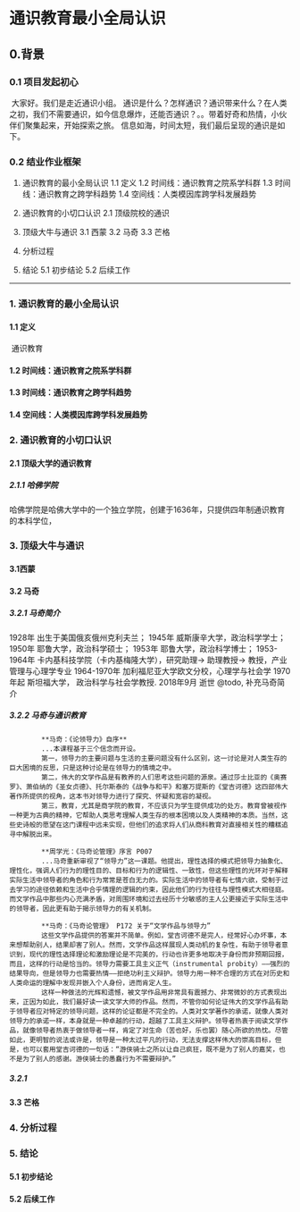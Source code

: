 # 通识教育最小全局认识

## 0.背景

### 0.1 项目发起初心

​	大家好。我们是走近通识小组。
​	通识是什么？怎样通识？通识带来什么？在人类之初，我们不需要通识，如今信息爆炸，还能否通识？。。
​	带着好奇和热情，小伙伴们聚集起来，开始探索之旅。
​	信息如海，时间太短，我们最后呈现的通识是如下。

### 0.2 结业作业框架
1. 通识教育的最小全局认识
1.1 定义 
1.2 时间线：通识教育之院系学科群
1.3 时间线：通识教育之跨学科趋势
1.4 空间线：人类模因库跨学科发展趋势

2. 通识教育的小切口认识
2.1 顶级院校的通识

3. 顶级大牛与通识
3.1 西蒙
3.2 马奇
3.3 芒格

4. 分析过程

5. 结论
5.1 初步结论
5.2 后续工作

------

### 1. 通识教育的最小全局认识

#### 	1.1 定义	

​		通识教育

#### 	1.2 时间线：通识教育之院系学科群

#### 	1.3 时间线：通识教育之跨学科趋势

#### 	1.4 空间线：人类模因库跨学科发展趋势

### 2. 通识教育的小切口认识

#### 	2.1 顶级大学的通识教育

##### 		2.1.1 哈佛学院

​			哈佛学院是哈佛大学中的一个独立学院，创建于1636年，只提供四年制通识教育的本科学位，

### 3. 顶级大牛与通识

#### 	3.1西蒙	

#### 	3.2 马奇
##### 3.2.1 马奇简介
1928年 出生于美国俄亥俄州克利夫兰；
1945年 威斯康辛大学，政治科学学士；
1950年 耶鲁大学，政治科学硕士；
1953年 耶鲁大学，政治科学博士；
1953-1964年 卡内基科技学院（卡内基梅隆大学），研究助理-> 助理教授-> 教授，产业管理与心理学专业
1964-1970年 加利福尼亚大学欧文分校，心理学与社会学
1970年起 斯坦福大学， 政治科学与社会学教授.
2018年9月 逝世
@todo, 补充马奇简介

##### 3.2.2 马奇与通识教育
            **马奇：《论领导力》自序**
            ...本课程基于三个信念而开设。
            第一，领导力的主要问题与生活的主要问题没有什么区别，这一讨论是对人类生存的巨大困境的反思，只是这种讨论是在领导力的情境之中。
            第二，伟大的文学作品是有教养的人们思考这些问题的源泉。通过莎士比亚的《奥赛罗》、萧伯纳的《圣女贞德》、托尔斯泰的《战争与和平》和塞万提斯的《堂吉诃德》这四部伟大著作所提供的视角，这本书对领导力进行了探究、怀疑和宽容的凝视。
            第三，教育，尤其是商学院的教育，不应该只为学生提供成功的处方。教育曾被视作一种更为古典的精神，它帮助人类思考理解人类生存的根本困境以及人类精神的本质。当然，这些史诗般的愿望在这门课程中远未实现，但他们的追求将人们从商科教育对直接相关性的糟糕追寻中解脱出来。
            
            **周学光：《马奇论管理》序言 P007
            ...马奇重新审视了“领导力”这一课题。他提出，理性选择的模式把领导力抽象化、理性化，强调人们行为的理性目的、目标和行为的逻辑性、一致性，但这些理性的光环对于解释实际生活中领导者的角色和行为常常是苍白无力的。实际生活中的领导者有七情六欲，受制于过去学习的途径依赖和生活中合乎情理的逻辑的约束，因此他们的行为往往与理性模式大相径庭。而文学作品中那些内心充满矛盾，对周围环境和过去经历十分敏感的主人公更接近于实际生活中的领导者，因此更有助于揭示领导力的有关机制。
            
            **马奇：《马奇论管理》 P172 关于“文学作品与领导力”
            这些文学作品提供的答案并不简单。例如，堂吉诃德不是完人，经常好心办坏事，本来想帮助别人，结果却害了别人。然而，文学作品这样展现人类动机的复杂性，有助于领导者意识到，现代的理性选择理论和激励理论是不完美的，行动也许更多地取决于身份而非预期回报，而且，这样的行动是恰当的。领导力需要工具主义正气（instrumental probity）——强烈的结果导向，但是领导力也需要热情——拒绝功利主义辩护。领导力用一种不合理的方式在对历史和人类命运的理解中发现并嵌入个人身份，进而肯定人生。
            这样一种做法的光辉和遗憾，被文学作品用非常具有震撼力、非常微妙的方式表现出来，正因为如此，我们最好读一读文学大师的作品。然而，不管你如何论证伟大的文学作品有助于领导者应对特定的领导问题，这样的论证都是不完全的。人类对文学著作的承诺，就像人类对领导力的承诺一样，本身就是一种卓越的行动，超越了工具主义辩护。领导者热衷于阅读文学作品，就像领导者热衷于做领导者一样，肯定了对生命（苦也好，乐也罢）随心所欲的热忱。尽管如此，更明智的说法或许是，领导是一种太过平凡的行动，无法支撑这样伟大的崇高目标，但是，也可以套用堂吉诃德的一句话：“游侠骑士之所以让自己疯狂，既不是为了别人的嘉奖，也不是为了别人的感谢。游侠骑士的愚蠢行为不需要辩护。”
            
            
##### 3.2.1
#### 	3.3 芒格

### 4. 分析过程

### 5. 结论

#### 	5.1 初步结论	

#### 	5.2 后续工作
